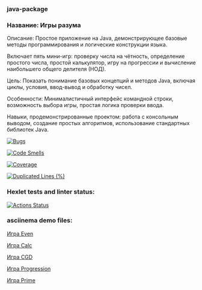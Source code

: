 ### java-package

### Название: Игры разума

Описание: Простое приложение на Java, демонстрирующее базовые методы программирования и логические конструкции языка.

Включает пять мини-игр: проверку числа на чётность, определение простого числа, простой калькулятор, игру на прогрессии и вычисление наибольшего общего делителя (НОД).

Цель: Показать понимание базовых концепций и методов Java, включая циклы, условия, ввод-вывод и обработку чисел.

Особенности: Минималистичный интерфейс командной строки, возможность выбора игры, простая логика проверки ввода.

Навыки, продемонстрированные проектом: работа с консольным выводом, создание простых алгоритмов, использование стандартных библиотек Java.



[![Bugs](https://sonarcloud.io/api/project_badges/measure?project=MouserRU_java-project-61&metric=bugs)](https://sonarcloud.io/summary/new_code?id=MouserRU_java-project-61)

[![Code Smells](https://sonarcloud.io/api/project_badges/measure?project=MouserRU_java-project-61&metric=code_smells)](https://sonarcloud.io/summary/new_code?id=MouserRU_java-project-61)

[![Coverage](https://sonarcloud.io/api/project_badges/measure?project=MouserRU_java-project-61&metric=coverage)](https://sonarcloud.io/summary/new_code?id=MouserRU_java-project-61)

[![Duplicated Lines (%)](https://sonarcloud.io/api/project_badges/measure?project=MouserRU_java-project-61&metric=duplicated_lines_density)](https://sonarcloud.io/summary/new_code?id=MouserRU_java-project-61)

### Hexlet tests and linter status:
[![Actions Status](https://github.com/MouserRU/java-project-61/actions/workflows/hexlet-check.yml/badge.svg)](https://github.com/MouserRU/java-project-61/actions)


### asciinema demo files:
[Игра Even](https://asciinema.org/a/717955)

[Игра Calc](https://asciinema.org/a/717956)

[Игра CGD](https://asciinema.org/a/717960)

[Игра Progression](https://asciinema.org/a/718215)

[Игра Prime](https://asciinema.org/a/718006)
